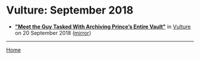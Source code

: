 # Vulture: September 2018

 - [**"Meet the Guy Tasked With Archiving Prince’s Entire Vault"**](https://www.vulture.com/2018/09/prince-vault-archivist-michael-howe-interview.html) in [Vulture](https://www.vulture.com/) on 20 September 2018 ([mirror](https://web.archive.org/web/*/https://www.vulture.com/2018/09/prince-vault-archivist-michael-howe-interview.html))

----

[Home](./)
